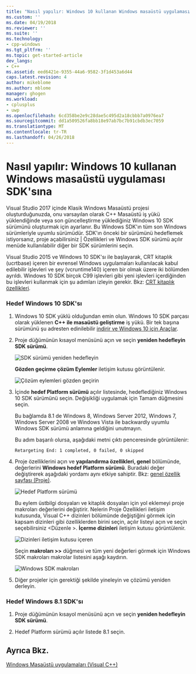 ```yaml
---
title: "Nasıl yapılır: Windows 10 kullanan Windows masaüstü uygulaması SDK'da | Microsoft Docs"
ms.custom: ''
ms.date: 04/19/2018
ms.reviewer: ''
ms.suite: ''
ms.technology:
- cpp-windows
ms.tgt_pltfrm: ''
ms.topic: get-started-article
dev_langs:
- C++
ms.assetid: eed6421e-9355-44a6-9582-3f1d453a6d44
caps.latest.revision: 4
author: mikeblome
ms.author: mblome
manager: ghogen
ms.workload:
- cplusplus
- uwp
ms.openlocfilehash: 6cd358be2e9c28dae5c495d2a18cbbb7a0976ea7
ms.sourcegitcommit: dd1a509526fa8bb18e97ab7bc7b91cbdb3ec7059
ms.translationtype: MT
ms.contentlocale: tr-TR
ms.lasthandoff: 04/26/2018
---
```

# <a name="how-to-use-the-windows-10-sdk-in-a-windows-desktop-application"></a>Nasıl yapılır: Windows 10 kullanan Windows masaüstü uygulaması SDK'sına
Visual Studio 2017 içinde Klasik Windows Masaüstü projesi oluşturduğunuzda, onu varsayılan olarak C++ Masaüstü iş yükü yüklendiğinde veya son güncelleştirme yüklediğiniz Windows 10 SDK sürümünü oluşturmak için ayarlanır. Bu Windows SDK'ın tüm son Windows sürümleriyle uyumlu sürümüdür. SDK'ın önceki bir sürümünü hedeflemek istiyorsanız, proje açabilirsiniz | Özellikleri ve Windows SDK sürümü açılır menüde kullanılabilir diğer bir SDK sürümlerini seçin.  
  
 Visual Studio 2015 ve Windows 10 SDK'sı ile başlayarak, CRT kitaplık (ucrtbase) içeren bir evrensel Windows uygulamaları kullanılacak kabul edilebilir işlevleri ve şey (vcruntime140) içeren bir olmak üzere iki bölümden ayrıldı. Windows 10 SDK birçok C99 işlevleri gibi yeni işlevleri içerdiğinden bu işlevleri kullanmak için şu adımları izleyin gerekir. Bkz: [CRT kitaplık özellikleri](../c-runtime-library/crt-library-features.md).  
  
### <a name="to-target-the-windows-10-sdk"></a>Hedef Windows 10 SDK'sı  
  
1.  Windows 10 SDK yüklü olduğundan emin olun. Windows 10 SDK parçası olarak yüklenen **C++ ile masaüstü geliştirme** iş yükü. Bir tek başına sürümünü şu adresten edinilebilir [indirir ve Windows 10 için Araçlar](https://developer.microsoft.com/windows/downloads).

  
2.  Proje düğümünün kısayol menüsünü açın ve seçin **yeniden hedefleyin SDK sürümü**.  
  
     ![SDK sürümü yeniden hedefleyin](../windows/media/retargetingwindowssdk1.PNG "RetargetingWindowsSDK1")  
  
     **Gözden geçirme çözüm Eylemler** iletişim kutusu görüntülenir.  
  
     ![Çözüm eylemleri gözden geçirin](../windows/media/retargetingwindowssdk2.PNG "RetargetingWindowsSDK2")  
  
3.  İçinde **hedef Platform sürümü** açılır listesinde, hedeflediğiniz Windows 10 SDK sürümünü seçin. Değişikliği uygulamak için Tamam düğmesini seçin.  
  
     Bu bağlamda 8.1 de Windows 8, Windows Server 2012, Windows 7, Windows Server 2008 ve Windows Vista ile backwardly uyumlu Windows SDK sürümü anlamına geldiğini unutmayın.  
  
     Bu adım başarılı olursa, aşağıdaki metni çıktı penceresinde görüntülenir:  
  
     `Retargeting End: 1 completed, 0 failed, 0 skipped`  
  
4.  Proje özelliklerini açın ve **yapılandırma özellikleri, genel** bölümünde, değerlerini **Windows hedef Platform sürümü**. Buradaki değer değiştirerek aşağıdaki yordamı aynı etkiye sahiptir. Bkz: [genel özellik sayfası (Proje)](../ide/general-property-page-project.md).  
  
     ![Hedef Platform sürümü](../windows/media/retargetingwindowssdk3.PNG "RetargetingWindowsSDK3")  
  
     Bu eylem üstbilgi dosyaları ve kitaplık dosyaları için yol eklemeyi proje makroları değerlerini değiştirir. Nelerin Proje Özellikleri iletişim kutusunda, Visual C++ dizinleri bölümünde değiştiğini görmek için kapsam dizinleri gibi özelliklerden birini seçin, açılır listeyi açın ve seçin seçebilirsiniz \<Düzenle >. **İçerme dizinleri** iletişim kutusu görüntülenir.  
  
     ![Dizinleri iletişim kutusu içeren](../windows/media/retargetingwindowssdk4.PNG "RetargetingWindowsSDK4")  
  
     Seçin **makroları >>** düğmesi ve tüm yeni değerleri görmek için Windows SDK makroları makrolar listesini aşağı kaydırın.  
  
     ![Windows SDK makroları](../windows/media/retargetingwindowssdk5.PNG "RetargetingWindowsSDK5")  
  
5.  Diğer projeler için gerektiği şekilde yineleyin ve çözümü yeniden derleyin.  
  
### <a name="to-target-the-windows-81-sdk"></a>Hedef Windows 8.1 SDK'sı  
  
1.  Proje düğümünün kısayol menüsünü açın ve seçin **yeniden hedefleyin SDK sürümü**.  
  
2.  Hedef Platform sürümü açılır listede 8.1 seçin.  
  
## <a name="see-also"></a>Ayrıca Bkz.  
 [Windows Masaüstü uygulamaları (Visual C++)](../windows/how-to-use-the-windows-10-sdk-in-a-windows-desktop-application.md)
